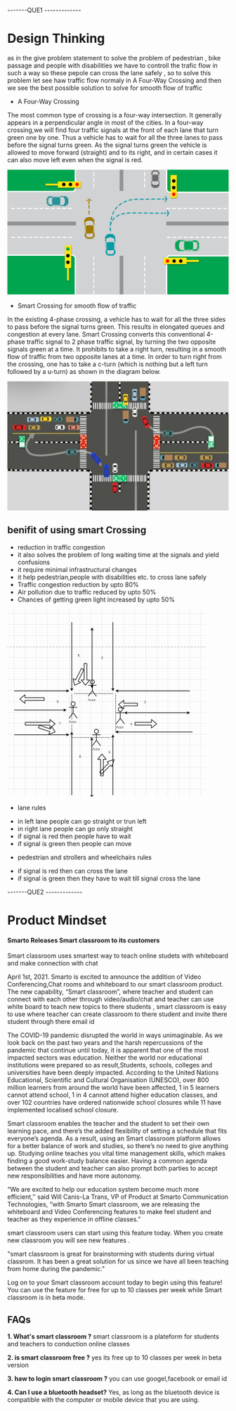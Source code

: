 
-------QUE1 -------------

# Design Thinking


as in the give problem statement to solve the problem of pedestrian , bike passage and people with disabilities we have to controll the trafic flow in such a way so these pepole can cross the lane safely , so to solve this problem let see haw traffic flow normaly in A Four-Way Crossing and then we see the best possible solution to solve for smooth flow of traffic


* A Four-Way Crossing

The most common type of crossing is a four-way intersection. It generally appears in a perpendicular angle in most of the cities. In a four-way crossing,we will find four traffic signals at the front of each lane that turn green one by one. Thus a vehicle has to wait for all the three lanes to pass before the signal turns green. As the signal turns green the vehicle is allowed to move forward (straight) and to its right, and in certain cases it can also move left even when the signal is red.


![image](../MasterClass/4wayTraffic.jpg)


* Smart Crossing for smooth flow of traffic

In the existing 4-phase crossing, a vehicle has to wait for all the three sides to pass before the signal turns green. This results in elongated queues and congestion at every lane. Smart Crossing converts this conventional  4-phase traffic signal to 2 phase traffic signal, by turning the two opposite signals green at a time. It prohibits to take a right turn, resulting in a smooth flow of traffic from two opposite lanes at a time. In order to turn right from the crossing, one has to take a c-turn (which is nothing but a left turn followed by a u-turn) as shown in the diagram below.

![image](../MasterClass/4waySalution.jpg)




## benifit of using smart Crossing 


* reduction in traffic congestion
* it also solves the problem of long waiting time at the signals and yield confusions
* it require minimal infrastructural changes
* it help pedestrian,people with disabilities etc. to cross lane safely
* Traffic congestion reduction by upto 80%
* Air pollution due to traffic reduced by upto 50%
* Chances of getting green light increased by upto 50%





![image](../MasterClass/4lane.png)


* lane rules 
 - in left lane people can go straight or trun left
 - in right lane people can go only straight 
 - if signal is red then people have to wait 
 - if signal is green then people can move

 * pedestrian and strollers and wheelchairs rules

 - if signal is red then can cross the lane 
 - if signal is green then they have to wait till signal cross the lane 



-------QUE2 -------------

# Product Mindset

#### Smarto Releases Smart classroom to its customers

Smart classroom uses smartest way to teach online studets with whiteboard and make connection with chat

April 1st, 2021. Smarto is excited to announce the addition of  Video Conferencing,Chat rooms and whiteboard to our smart classroom product. The new capability, “Smart classroom”, where teacher and student can connect with each other through video/audio/chat and teacher can use white board to teach new topics to there students , smart classroom is easy to use where teacher can create classroom to there student and invite there student through there email id 

The COVID-19 pandemic disrupted the world in ways unimaginable. As we look back on the past two years and the harsh repercussions of the pandemic that continue until today, it is apparent that one of the most impacted sectors was education. Neither the world nor educational institutions were prepared so as result,Students, schools, colleges and universities have been deeply impacted. According to the United Nations Educational, Scientific and Cultural Organisation (UNESCO), over 800 million learners from around the world have been affected, 1 in 5 learners cannot attend school, 1 in 4 cannot attend higher education classes, and over 102 countries have ordered nationwide school closures while 11 have implemented localised school closure.

Smart classroom enables the teacher and the student to set their own learning pace, and there’s the added flexibility of setting a schedule that fits everyone’s agenda. As a result, using an Smart classroom platform allows for a better balance of work and studies, so there’s no need to give anything up. Studying online teaches you vital time management skills, which makes finding a good work-study balance easier. Having a common agenda between the student and teacher can also prompt both parties to accept new responsibilities and have more autonomy. 

“We are excited to help our education system become much more efficient,’’ said Will Canis-La Trans, VP of Product at Smarto  Communication Technologies, “with Smarto  Smart classroom, we are releasing the whiteboard and Video Conferencing features to make feel student and teacher as they experience in offline classes.”

smart classroom users can start using this feature today. When you create new classroom you will see new features .

"smart classroom is great for brainstorming with students during virtual classrom. It has been a great solution for us since we have all been teaching from home during the pandemic."

Log on to your Smart classroom account today to begin using this feature! You can use the feature for free for up to 10 classes per week while Smart classroom is in beta mode.

## **FAQs**

**1. What's smart classroom ?**
smart classroom is a plateform for students and teachers to conduction online classes

**2. is smart classroom free ?**
yes its free up to 10 classes per week in beta version

**3. haw to login smart classroom ?**
you can use googel,facebook or email id 

**4. Can I use a bluetooth headset?**
Yes, as long as the bluetooth device is compatible with the computer or mobile device that you are using.


